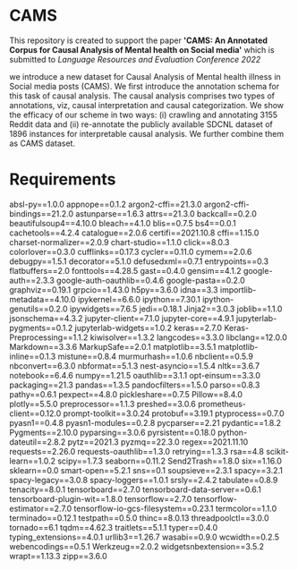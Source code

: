 # CAMS
This repository is created to support the paper **'CAMS: An Annotated Corpus for Causal Analysis of Mental health on Social media'**  which is submitted to _Language Resources and Evaluation Conference 2022_ 

we introduce a new dataset for Causal Analysis of Mental health illness in Social media posts (CAMS). We first introduce the annotation schema for this task of causal analysis. The causal analysis comprises two types of annotations, viz, causal interpretation and causal categorization. We show the efficacy of our scheme in two ways: (i) crawling and annotating 3155 Reddit data and (ii) re-annotate the publicly available SDCNL dataset of 1896 instances for interpretable causal analysis. We further combine them as CAMS dataset.

# Requirements

absl-py==1.0.0
appnope==0.1.2
argon2-cffi==21.3.0
argon2-cffi-bindings==21.2.0
astunparse==1.6.3
attrs==21.3.0
backcall==0.2.0
beautifulsoup4==4.10.0
bleach==4.1.0
blis==0.7.5
bs4==0.0.1
cachetools==4.2.4
catalogue==2.0.6
certifi==2021.10.8
cffi==1.15.0
charset-normalizer==2.0.9
chart-studio==1.1.0
click==8.0.3
colorlover==0.3.0
cufflinks==0.17.3
cycler==0.11.0
cymem==2.0.6
debugpy==1.5.1
decorator==5.1.0
defusedxml==0.7.1
entrypoints==0.3
flatbuffers==2.0
fonttools==4.28.5
gast==0.4.0
gensim==4.1.2
google-auth==2.3.3
google-auth-oauthlib==0.4.6
google-pasta==0.2.0
graphviz==0.19.1
grpcio==1.43.0
h5py==3.6.0
idna==3.3
importlib-metadata==4.10.0
ipykernel==6.6.0
ipython==7.30.1
ipython-genutils==0.2.0
ipywidgets==7.6.5
jedi==0.18.1
Jinja2==3.0.3
joblib==1.1.0
jsonschema==4.3.2
jupyter-client==7.1.0
jupyter-core==4.9.1
jupyterlab-pygments==0.1.2
jupyterlab-widgets==1.0.2
keras==2.7.0
Keras-Preprocessing==1.1.2
kiwisolver==1.3.2
langcodes==3.3.0
libclang==12.0.0
Markdown==3.3.6
MarkupSafe==2.0.1
matplotlib==3.5.1
matplotlib-inline==0.1.3
mistune==0.8.4
murmurhash==1.0.6
nbclient==0.5.9
nbconvert==6.3.0
nbformat==5.1.3
nest-asyncio==1.5.4
nltk==3.6.7
notebook==6.4.6
numpy==1.21.5
oauthlib==3.1.1
opt-einsum==3.3.0
packaging==21.3
pandas==1.3.5
pandocfilters==1.5.0
parso==0.8.3
pathy==0.6.1
pexpect==4.8.0
pickleshare==0.7.5
Pillow==8.4.0
plotly==5.5.0
preprocessor==1.1.3
preshed==3.0.6
prometheus-client==0.12.0
prompt-toolkit==3.0.24
protobuf==3.19.1
ptyprocess==0.7.0
pyasn1==0.4.8
pyasn1-modules==0.2.8
pycparser==2.21
pydantic==1.8.2
Pygments==2.10.0
pyparsing==3.0.6
pyrsistent==0.18.0
python-dateutil==2.8.2
pytz==2021.3
pyzmq==22.3.0
regex==2021.11.10
requests==2.26.0
requests-oauthlib==1.3.0
retrying==1.3.3
rsa==4.8
scikit-learn==1.0.2
scipy==1.7.3
seaborn==0.11.2
Send2Trash==1.8.0
six==1.16.0
sklearn==0.0
smart-open==5.2.1
sns==0.1
soupsieve==2.3.1
spacy==3.2.1
spacy-legacy==3.0.8
spacy-loggers==1.0.1
srsly==2.4.2
tabulate==0.8.9
tenacity==8.0.1
tensorboard==2.7.0
tensorboard-data-server==0.6.1
tensorboard-plugin-wit==1.8.0
tensorflow==2.7.0
tensorflow-estimator==2.7.0
tensorflow-io-gcs-filesystem==0.23.1
termcolor==1.1.0
terminado==0.12.1
testpath==0.5.0
thinc==8.0.13
threadpoolctl==3.0.0
tornado==6.1
tqdm==4.62.3
traitlets==5.1.1
typer==0.4.0
typing_extensions==4.0.1
urllib3==1.26.7
wasabi==0.9.0
wcwidth==0.2.5
webencodings==0.5.1
Werkzeug==2.0.2
widgetsnbextension==3.5.2
wrapt==1.13.3
zipp==3.6.0
